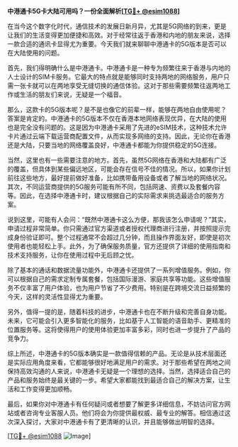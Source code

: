 **中港通卡5G卡大陆可用吗？一份全面解析[[TG💪+ @esim1088](https://t.me/s/esim1088)]**

在当今这个数字化时代，通信技术的发展日新月异，尤其是5G网络的到来，更是让我们的生活变得更加便捷和高效。对于经常往返于香港和内地的朋友来说，选择一款合适的通讯卡显得尤为重要。今天我们就来聊聊中港通卡的5G版本是否可以在大陆使用的问题。

首先，我们得明确什么是中港通卡。中港通卡是一种专为频繁往来于香港与内地的人士设计的SIM卡服务。它最大的特点就是能够同时支持两地的网络服务，用户只需一张卡就可以在两地享受无缝切换的通信体验。这对于那些需要频繁往返两地工作或生活的朋友们来说，无疑是一个福音。

那么，这款卡的5G版本呢？是不是也像它的前辈一样，能够在两地自由使用呢？答案是肯定的。中港通卡的5G版本不仅在香港本地网络表现优异，在大陆的使用也是完全没有问题的。这是因为中港通卡采用了先进的eSIM技术，这种技术允许卡片通过云端下载运营商配置文件，从而实现多网络的支持。因此，无论你在香港还是大陆，只要当地的网络覆盖良好，中港通卡都能为你提供稳定的5G连接。

当然，这里也有一些需要注意的地方。首先，虽然5G网络在香港和大陆都有广泛的覆盖，但具体到某些偏远地区，可能会存在信号不佳的情况。所以，如果你计划前往这些地方，最好提前做好准备，比如携带备用设备或者了解当地的网络状况。其次，不同运营商提供的5G服务可能有所不同，包括网速、资费以及套餐内容等。因此，在选择中港通卡时，建议根据自己的实际需求来挑选最适合的服务方案。

说到这里，可能有人会问：“既然中港通卡这么方便，那我该怎么申请呢？”其实，申请过程非常简单。你只需通过官方渠道或者授权代理商进行注册，并按照提示完成身份验证即可。整个过程通常不会超过几分钟，而且操作界面友好，即使是初次使用者也能轻松上手。此外，为了确保服务质量，官方还提供了详细的使用指南和技术支持服务，让你在使用过程中无后顾之忧。

除了基本的通话和数据流量功能外，中港通卡还提供了一系列增值服务。例如，你可以根据自己的需求定制专属套餐，包括国际漫游、家庭共享等功能。这些增值服务不仅丰富了用户体验，也为用户节省了不少费用。特别是在跨境交流日益频繁的今天，这样的灵活性显得尤为重要。

另外，值得一提的是，随着科技的进步，中港通卡也在不断升级和完善自身功能。未来，它可能会引入更多智能化的服务，比如基于人工智能的语音助手、更精准的位置服务等。这将使得用户的使用体验更加丰富多彩，同时也进一步提升了产品的竞争力。

综上所述，中港通卡的5G版本确实是一款值得信赖的产品。无论是从技术层面还是实际应用角度来看，它都能够很好地满足用户的需求。对于那些希望在两地之间保持高效沟通的人来说，中港通卡无疑是一个理想的选择。当然，选择适合自己的产品和服务始终是最关键的一步。希望大家都能找到最适合自己的解决方案，让生活和工作变得更加顺畅。

最后，如果你对中港通卡有任何疑问或者想要了解更多详细信息，不妨访问官方网站或者咨询专业客服人员。他们将会为你提供最权威、最专业的解答。相信通过这次深入探讨，大家对中港通卡有了更清晰的认识，并且能够做出明智的选择。

[[TG💪+ @esim1088](https://t.me/s/esim1088) ![Image](https://i.postimg.cc/4NQfJmqS/Snipaste-2025-05-13-00-14-12.png)]